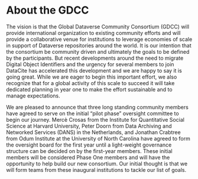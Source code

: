 # About the GDCC

The vision is that the Global Dataverse Community Consortium (GDCC) will provide international organization to existing community efforts and will provide a collaborative venue for institutions to leverage economies of scale in support of Dataverse repositories around the world. It is our intention that the consortium be community driven and ultimately the goals to be defined by the participants. But recent developments around the need to migrate Digital Object Identifiers and the urgency for several members to join DataCite has accelerated this development and we are happy to say it is going great. While we are eager to begin this important effort, we also recognize that for a global activity of this scale to succeed it will take dedicated planning in year one to make the effort sustainable and to manage expectations.

We are pleased to announce that three long standing community members have agreed to serve on the initial “pilot phase” oversight committee to begin our journey. Mercè Crosas from the Institute for Quantitative Social Science at Harvard University, Peter Doorn from Data Archiving and Networked Services (DANS) in the Netherlands, and Jonathan Crabtree from Odum Institute at the University of North Carolina have agreed to form the oversight board for the first year until a light-weight governance structure can be decided on by the first-year members. These initial members will be considered Phase One members and will have the opportunity to help build our new consortium. Our initial thought is that we will form teams from these inaugural institutions to tackle our list of goals.
